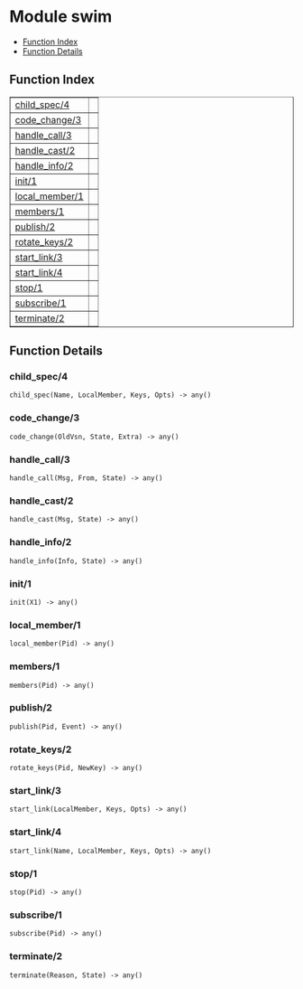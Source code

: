 

# Module swim #
* [Function Index](#index)
* [Function Details](#functions)

<a name="index"></a>

## Function Index ##


<table width="100%" border="1" cellspacing="0" cellpadding="2" summary="function index"><tr><td valign="top"><a href="#child_spec-4">child_spec/4</a></td><td></td></tr><tr><td valign="top"><a href="#code_change-3">code_change/3</a></td><td></td></tr><tr><td valign="top"><a href="#handle_call-3">handle_call/3</a></td><td></td></tr><tr><td valign="top"><a href="#handle_cast-2">handle_cast/2</a></td><td></td></tr><tr><td valign="top"><a href="#handle_info-2">handle_info/2</a></td><td></td></tr><tr><td valign="top"><a href="#init-1">init/1</a></td><td></td></tr><tr><td valign="top"><a href="#local_member-1">local_member/1</a></td><td></td></tr><tr><td valign="top"><a href="#members-1">members/1</a></td><td></td></tr><tr><td valign="top"><a href="#publish-2">publish/2</a></td><td></td></tr><tr><td valign="top"><a href="#rotate_keys-2">rotate_keys/2</a></td><td></td></tr><tr><td valign="top"><a href="#start_link-3">start_link/3</a></td><td></td></tr><tr><td valign="top"><a href="#start_link-4">start_link/4</a></td><td></td></tr><tr><td valign="top"><a href="#stop-1">stop/1</a></td><td></td></tr><tr><td valign="top"><a href="#subscribe-1">subscribe/1</a></td><td></td></tr><tr><td valign="top"><a href="#terminate-2">terminate/2</a></td><td></td></tr></table>


<a name="functions"></a>

## Function Details ##

<a name="child_spec-4"></a>

### child_spec/4 ###

`child_spec(Name, LocalMember, Keys, Opts) -> any()`

<a name="code_change-3"></a>

### code_change/3 ###

`code_change(OldVsn, State, Extra) -> any()`

<a name="handle_call-3"></a>

### handle_call/3 ###

`handle_call(Msg, From, State) -> any()`

<a name="handle_cast-2"></a>

### handle_cast/2 ###

`handle_cast(Msg, State) -> any()`

<a name="handle_info-2"></a>

### handle_info/2 ###

`handle_info(Info, State) -> any()`

<a name="init-1"></a>

### init/1 ###

`init(X1) -> any()`

<a name="local_member-1"></a>

### local_member/1 ###

`local_member(Pid) -> any()`

<a name="members-1"></a>

### members/1 ###

`members(Pid) -> any()`

<a name="publish-2"></a>

### publish/2 ###

`publish(Pid, Event) -> any()`

<a name="rotate_keys-2"></a>

### rotate_keys/2 ###

`rotate_keys(Pid, NewKey) -> any()`

<a name="start_link-3"></a>

### start_link/3 ###

`start_link(LocalMember, Keys, Opts) -> any()`

<a name="start_link-4"></a>

### start_link/4 ###

`start_link(Name, LocalMember, Keys, Opts) -> any()`

<a name="stop-1"></a>

### stop/1 ###

`stop(Pid) -> any()`

<a name="subscribe-1"></a>

### subscribe/1 ###

`subscribe(Pid) -> any()`

<a name="terminate-2"></a>

### terminate/2 ###

`terminate(Reason, State) -> any()`


